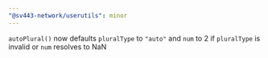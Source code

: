 ```yaml
---
"@sv443-network/userutils": minor
---
```


`autoPlural()` now defaults `pluralType` to `"auto"` and `num` to 2 if `pluralType` is invalid or `num` resolves to NaN
